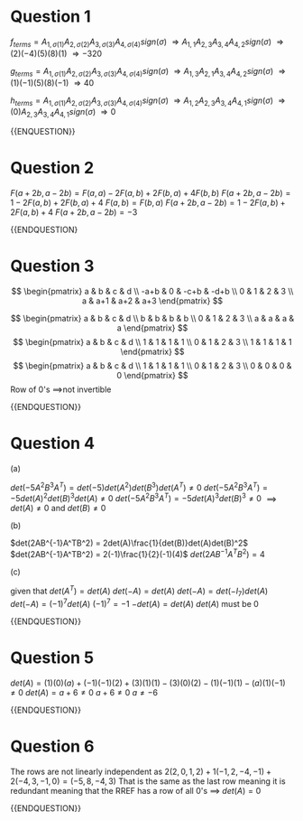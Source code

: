 
# Question 1 

$f_{terms} = A_{1,\sigma(1)}A_{2,\sigma(2)}A_{3,\sigma(3)}A_{4,\sigma(4)}sign(\sigma)$
$\Rightarrow A_{1,1}A_{2,3}A_{3,4}A_{4,2}sign(\sigma)$
$\Rightarrow (2)(-4)(5)(8)(1)$
$\Rightarrow -320$

$g_{terms} = A_{1,\sigma(1)}A_{2,\sigma(2)}A_{3,\sigma(3)}A_{4,\sigma(4)}sign(\sigma)$
$\Rightarrow A_{1,3}A_{2,1}A_{3,4}A_{4,2}sign(\sigma)$
$\Rightarrow (1)(-1)(5)(8)(-1)$
$\Rightarrow 40$

$h_{terms} = A_{1,\sigma(1)}A_{2,\sigma(2)}A_{3,\sigma(3)}A_{4,\sigma(4)}sign(\sigma)$
$\Rightarrow A_{1,2}A_{2,3}A_{3,4}A_{4,1}sign(\sigma)$
$\Rightarrow (0)A_{2,3}A_{3,4}A_{4,1}sign(\sigma)$
$\Rightarrow 0$

{{ENQUESTION}}

# Question 2

$F(a+2b,a-2b) = F(a,a) -2F(a,b) + 2F(b,a) + 4F(b,b)$
$F(a+2b,a-2b) = 1 -2F(a,b) + 2F(b,a) + 4$
$F(a,b) = F(b,a)$
$F(a+2b,a-2b) = 1 -2F(a,b) + 2F(a,b) + 4$
$F(a+2b,a-2b) = -3$

{{ENDQUESTION}

# Question 3

$$
\begin{pmatrix}
a & b & c & d \\
-a+b & 0 & -c+b & -d+b \\
0 & 1 & 2 & 3 \\
a & a+1 & a+2 & a+3
\end{pmatrix}
$$

$$
\begin{pmatrix}
a & b & c & d \\
b & b & b & b \\
0 & 1 & 2 & 3 \\
a & a & a & a
\end{pmatrix}
$$
$$
\begin{pmatrix}
a & b & c & d \\
1 & 1 & 1 & 1 \\
0 & 1 & 2 & 3 \\
1 & 1 & 1 & 1
\end{pmatrix}
$$
$$
\begin{pmatrix}
a & b & c & d \\
1 & 1 & 1 & 1 \\
0 & 1 & 2 & 3 \\
0 & 0 & 0 & 0
\end{pmatrix}
$$
Row of 0's $\implies$not invertible

{{ENDQUESTION}}

# Question 4

(a)

$det(-5A^2B^3A^T) = det(-5)det(A^2)det(B^3)det(A^T) \neq 0$
$det(-5A^2B^3A^T) = -5det(A)^2det(B)^3det(A) \neq 0$
$det(-5A^2B^3A^T) = -5det(A)^3det(B)^3 \neq 0$
$\implies det(A) \neq 0\text{ and } det(B) \neq 0$

(b)

$det(2AB^{-1}A^TB^2) = 2det(A)\frac{1}{det(B)}det(A)det(B)^2$
$det(2AB^{-1}A^TB^2) = 2(-1)\frac{1}{2}(-1)(4)$
$det(2AB^{-1}A^TB^2) = 4$

(c)

given that $det(A^T) = det(A)$
$det(-A) = det(A)$
$det(-A) = det(-I_7)det(A)$
$det(-A) = (-1)^7 det(A)$
$(-1)^{7} = -1$
$-det(A) = det(A)$
$det(A)$ must be $0$

{{ENDQUESTION}}

# Question 5

$det(A) = (1)(0)(a) + (-1)(-1)(2) + (3)(1)(1) - (3)(0)(2) - (1)(-1)(1) - (a)(1)(-1) \neq 0$
$det(A) = a+6 \neq 0$
$a+6 \neq 0$
$a \neq -6$

{{ENDQUESTION}}

# Question 6

The rows are not linearly independent as
$2(2,0,1,2) + 1(-1,2,-4,-1) + 2(-4,3,-1,0) = (-5,8,-4,3)$
That is the same as the last row meaning it is redundant meaning that the RREF has a row of all 0's $\implies \; det(A) = 0$

{{ENDQUESTION}}


